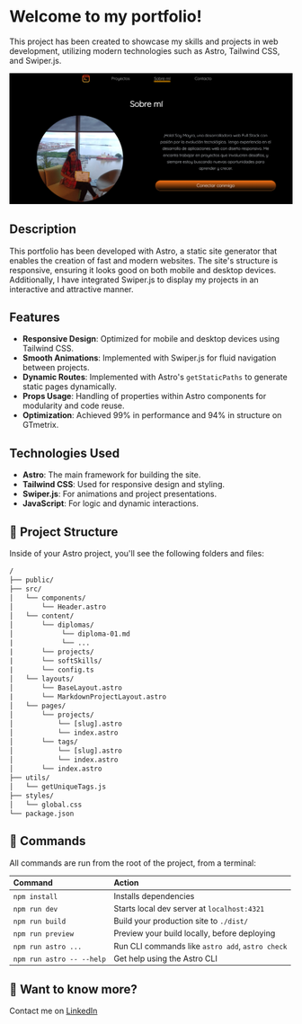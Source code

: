 # Welcome to my portfolio!

This project has been created to showcase my skills and projects in web development, utilizing modern technologies such as Astro, Tailwind CSS, and Swiper.js.

![Portfolio Screenshot](public/screenshot.png)

## Description

This portfolio has been developed with Astro, a static site generator that enables the creation of fast and modern websites. The site's structure is responsive, ensuring it looks good on both mobile and desktop devices. Additionally, I have integrated Swiper.js to display my projects in an interactive and attractive manner.

## Features

- **Responsive Design**: Optimized for mobile and desktop devices using Tailwind CSS.
- **Smooth Animations**: Implemented with Swiper.js for fluid navigation between projects.
- **Dynamic Routes**: Implemented with Astro's `getStaticPaths` to generate static pages dynamically.
- **Props Usage**: Handling of properties within Astro components for modularity and code reuse.
- **Optimization**: Achieved 99% in performance and 94% in structure on GTmetrix.

## Technologies Used

- **Astro**: The main framework for building the site.
- **Tailwind CSS**: Used for responsive design and styling.
- **Swiper.js**: For animations and project presentations.
- **JavaScript**: For logic and dynamic interactions.

## 🚀 Project Structure

Inside of your Astro project, you'll see the following folders and files:

```text
/
├── public/
├── src/
│   └── components/
│       └── Header.astro
│   └── content/
│       └── diplomas/
│            └── diploma-01.md
|            └── ...
|       └── projects/
|       └── softSkills/
|       └── config.ts
│   └── layouts/
│       └── BaseLayout.astro
|       └── MarkdownProjectLayout.astro
│   └── pages/
│       └── projects/
│           └── [slug].astro
│           └── index.astro
│       └── tags/
│           └── [slug].astro
│           └── index.astro
│       └── index.astro
├── utils/
│   └── getUniqueTags.js
├── styles/
│   └── global.css
└── package.json

```
## 🧞 Commands

All commands are run from the root of the project, from a terminal:

| Command                   | Action                                           |
| :------------------------ | :----------------------------------------------- |
| `npm install`             | Installs dependencies                            |
| `npm run dev`             | Starts local dev server at `localhost:4321`      |
| `npm run build`           | Build your production site to `./dist/`          |
| `npm run preview`         | Preview your build locally, before deploying     |
| `npm run astro ...`       | Run CLI commands like `astro add`, `astro check` |
| `npm run astro -- --help` | Get help using the Astro CLI                     |

## 👀 Want to know more?
Contact me on [LinkedIn](https://www.linkedin.com/in/mayra-cortinez-/)

